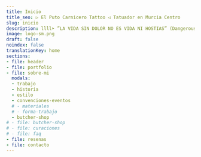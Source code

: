 ```yaml
---
title: Inicio
title_seo: ▷ El Puto Carnicero Tattoo ◁ Tatuador en Murcia Centro
slug: inicio
description: llll➤ ”LA VIDA SIN DOLOR NO ES VIDA NI HOSTIAS” (Dangerous Bastards). ✅ Especializado en NeoTradicional y Tatuajes a Color.
image: logo-sm.png
draft: false
noindex: false
translationKey: home
sections:
- file: header
- file: portfolio
- file: sobre-mi
  modals:
  - trabajo
  - historia
  - estilo
  - convenciones-eventos
  # - materiales
  # - forma-trabajo
  - butcher-shop
# - file: butcher-shop
# - file: curaciones
# - file: faq
- file: resenas
- file: contacto
---
```

